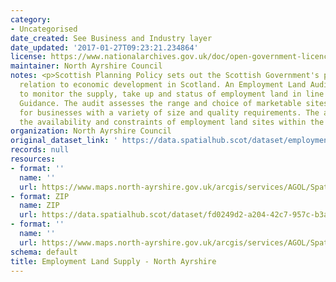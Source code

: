 ```yaml
---
category:
- Uncategorised
date_created: See Business and Industry layer
date_updated: '2017-01-27T09:23:21.234864'
license: https://www.nationalarchives.gov.uk/doc/open-government-licence/version/3/
maintainer: North Ayrshire Council
notes: <p>Scottish Planning Policy sets out the Scottish Government's policies in
  relation to economic development in Scotland. An Employment Land Audit is produced
  to monitor the supply, take up and status of employment land in line with National
  Guidance. The audit assesses the range and choice of marketable sites and locations
  for businesses with a variety of size and quality requirements. The audit identifies
  the availability and constraints of employment land sites within the local authority.</p>
organization: North Ayrshire Council
original_dataset_link: ' https://data.spatialhub.scot/dataset/employment_land_supply-na'
records: null
resources:
- format: ''
  name: ''
  url: https://www.maps.north-ayrshire.gov.uk/arcgis/services/AGOL/Spatial_Hub/MapServer/WFSServer?request=GetCapabilities&service=WFS?
- format: ZIP
  name: ZIP
  url: https://data.spatialhub.scot/dataset/fd0249d2-a204-42c7-957c-b3a045cc528d/resource/c9fb5c3a-1273-42d4-9a66-80175bf380a6/download/nayrshire_els.zip
- format: ''
  name: ''
  url: https://www.maps.north-ayrshire.gov.uk/arcgis/services/AGOL/Spatial_Hub/MapServer/WFSServer?request=GetCapabilities&service=WFS
schema: default
title: Employment Land Supply - North Ayrshire
---
```

